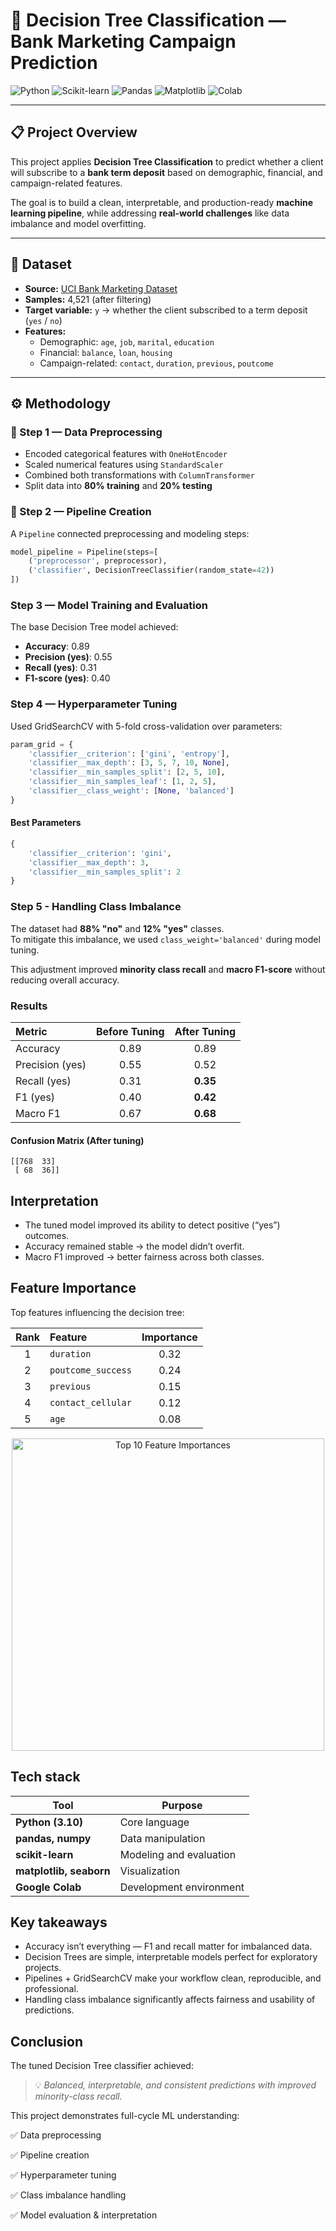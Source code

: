# 🧠 Decision Tree Classification — Bank Marketing Campaign Prediction

![Python](https://img.shields.io/badge/Python-3.10-blue?logo=python)
![Scikit-learn](https://img.shields.io/badge/Scikit--learn-Modeling-orange?logo=scikit-learn)
![Pandas](https://img.shields.io/badge/Pandas-Data%20Analysis-150458?logo=pandas)
![Matplotlib](https://img.shields.io/badge/Matplotlib-Visualization-3776AB?logo=matplotlib)
![Colab](https://img.shields.io/badge/Google%20Colab-Notebook-F9AB00?logo=googlecolab)

---

## 📋 Project Overview

This project applies **Decision Tree Classification** to predict whether a client will subscribe to a **bank term deposit** based on demographic, financial, and campaign-related features.

The goal is to build a clean, interpretable, and production-ready **machine learning pipeline**, while addressing **real-world challenges** like data imbalance and model overfitting.

---

## 🧩 Dataset

- **Source:** [UCI Bank Marketing Dataset](https://archive.ics.uci.edu/ml/datasets/bank+marketing)  
- **Samples:** 4,521 (after filtering)
- **Target variable:** `y` → whether the client subscribed to a term deposit (`yes` / `no`)
- **Features:**
  - Demographic: `age`, `job`, `marital`, `education`
  - Financial: `balance`, `loan`, `housing`
  - Campaign-related: `contact`, `duration`, `previous`, `poutcome`

---

## ⚙️ Methodology

### 🧮 Step 1 — Data Preprocessing
- Encoded categorical features with `OneHotEncoder`
- Scaled numerical features using `StandardScaler`
- Combined both transformations with `ColumnTransformer`
- Split data into **80% training** and **20% testing**

### 🔗 Step 2 — Pipeline Creation
A `Pipeline` connected preprocessing and modeling steps:
```python
model_pipeline = Pipeline(steps=[
    ('preprocessor', preprocessor),
    ('classifier', DecisionTreeClassifier(random_state=42))
])

```
### Step 3 — Model Training and Evaluation

The base Decision Tree model achieved:

- **Accuracy**: 0.89
- **Precision (yes)**: 0.55
- **Recall (yes)**: 0.31
- **F1-score (yes)**: 0.40

### Step 4 — Hyperparameter Tuning

Used GridSearchCV with 5-fold cross-validation over parameters:

```python
param_grid = {
    'classifier__criterion': ['gini', 'entropy'],
    'classifier__max_depth': [3, 5, 7, 10, None],
    'classifier__min_samples_split': [2, 5, 10],
    'classifier__min_samples_leaf': [1, 2, 5],
    'classifier__class_weight': [None, 'balanced']
}

```
#### Best Parameters
```python
{
    'classifier__criterion': 'gini', 
    'classifier__max_depth': 3, 
    'classifier__min_samples_split': 2
}
```

### Step 5 - Handling Class Imbalance
The dataset had **88% "no"** and **12% "yes"** classes.  
To mitigate this imbalance, we used `class_weight='balanced'` during model tuning.  

This adjustment improved **minority class recall** and **macro F1-score** without reducing overall accuracy.


### Results
| Metric          | Before Tuning | After Tuning |
| :-------------- | :-----------: | :----------: |
| Accuracy        |      0.89     |     0.89     |
| Precision (yes) |      0.55     |     0.52     |
| Recall (yes)    |      0.31     |   **0.35**   |
| F1 (yes)        |      0.40     |   **0.42**   |
| Macro F1        |      0.67     |   **0.68**   |


#### Confusion Matrix (After tuning)
```lura
[[768  33]
 [ 68  36]]
```
## Interpretation
- The tuned model improved its ability to detect positive (“yes”) outcomes.
- Accuracy remained stable → the model didn’t overfit.
- Macro F1 improved → better fairness across both classes.

## Feature Importance
Top features influencing the decision tree:

| Rank | Feature            | Importance |
| :--: | :----------------- | :--------: |
|   1  | `duration`         |    0.32    |
|   2  | `poutcome_success` |    0.24    |
|   3  | `previous`         |    0.15    |
|   4  | `contact_cellular` |    0.12    |
|   5  | `age`              |    0.08    |

<p align="center">
  <img src="img/features_importances.png" alt="Top 10 Feature Importances" width="500">
</p>


## Tech stack
| Tool                    | Purpose                 |
| ----------------------- | ----------------------- |
| **Python (3.10)**       | Core language           |
| **pandas, numpy**       | Data manipulation       |
| **scikit-learn**        | Modeling and evaluation |
| **matplotlib, seaborn** | Visualization           |
| **Google Colab**        | Development environment |

## Key takeaways
- Accuracy isn’t everything — F1 and recall matter for imbalanced data.
- Decision Trees are simple, interpretable models perfect for exploratory projects.
- Pipelines + GridSearchCV make your workflow clean, reproducible, and professional.
- Handling class imbalance significantly affects fairness and usability of predictions.

## Conclusion
The tuned Decision Tree classifier achieved:

> 💡 *Balanced, interpretable, and consistent predictions with improved minority-class recall.*

This project demonstrates full-cycle ML understanding:

✅ Data preprocessing

✅ Pipeline creation

✅ Hyperparameter tuning

✅ Class imbalance handling

✅ Model evaluation & interpretation
